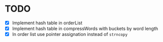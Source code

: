 # TODO
- [x] Implement hash table in orderList
- [x] Implement hash table in compressWords with buckets by word length
- [x] In order list use pointer assignation instead of `strncopy`